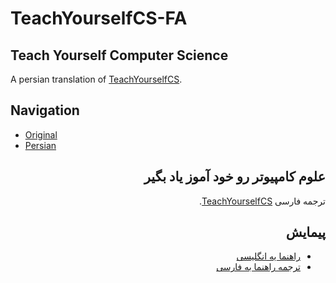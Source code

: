 # TeachYourselfCS-FA

## Teach Yourself Computer Science
A persian translation of [TeachYourselfCS](https://teachyourselfcs.com/).

## Navigation
- [Original](https://teachyourselfcs.com/)
- [Persian](https://github.com/F4R4N/TeachYourselfCS-FA)

<div dir="rtl">

## علوم کامپیوتر رو خود آموز یاد بگیر
ترجمه فارسی [TeachYourselfCS](https://teachyourselfcs.com/).

## پیمایش
- [راهنما یه انگلیسی](https://teachyourselfcs.com/)
- [ترجمه راهنما به فارسی](https://github.com/F4R4N/TeachYourselfCS-FA/TeachYourselfCS-FA.md)
  
</div>
